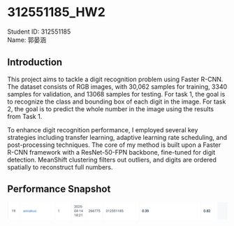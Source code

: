# 312551185_HW2
Student ID: 312551185\
Name: 郭晏涵

## Introduction
This project aims to tackle a digit recognition problem using Faster R-CNN. The dataset consists of RGB images, with 30,062 samples for training, 3340 samples for validation, and 13068 samples for testing. For task 1, the goal is to recognize the class and bounding box of each digit in the image. For task 2, the goal is to predict the whole number in the image using the results from Task 1.

To enhance digit recognition performance, I employed several key strategies including transfer learning, adaptive learning rate scheduling, and post-processing techniques. The core of my method is built upon a Faster R-CNN framework with a ResNet-50-FPN backbone, fine-tuned for digit detection. MeanShift clustering filters out outliers, and digits are ordered spatially to reconstruct full numbers.

## Performance Snapshot
![image](https://github.com/slovengel/312551185_HW2/blob/main/codabench_snapshot.PNG)
